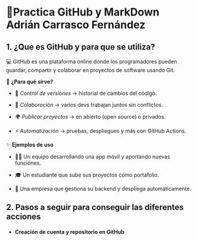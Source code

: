# 📝Practica GitHub y MarkDown Adrián Carrasco Fernández 

## 1. ¿Que es GitHub y para que se utiliza?

💻 GitHub es una plataforma online donde los programadores pueden guardar, compartir y colaborar en proyectos de software usando Git.

🔧 **¿Para qué sirve?**

* 📜 _Control de versiones_ → historial de cambios del código.

* 🤝 _Colaboración_ → varios devs trabajan juntos sin conflictos.

* 🌍 _Publicar proyectos_ → en abierto (open source) o privados.

* ⚡ _Automatización_ → pruebas, despliegues y más con GitHub Actions.

✨ **Ejemplos de uso**

* 👩‍💻 Un equipo desarrollando una app móvil y aportando nuevas funciones.

* 🎓 Un estudiante que sube sus proyectos como portafolio.

* 🏢 Una empresa que gestiona su backend y despliega automáticamente.
  

## 2. Pasos a seguir para conseguir las diferentes acciones

* #### Creación de cuenta y repositorio en GitHub
  

